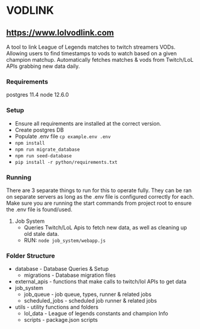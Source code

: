 # VODLINK

## https://www.lolvodlink.com

A tool to link League of Legends matches to twitch streamers VODs.
Allowing users to find timestamps to vods to watch based on a given champion matchup.
Automatically fetches matches & vods from Twitch/LoL APIs grabbing new data daily.

### Requirements

postgres 11.4
node 12.6.0

### Setup

- Ensure all requirements are installed at the correct version.
- Create postgres DB
- Populate .env file `cp example.env .env`
- `npm install`
- `npm run migrate_database`
- `npm run seed-database`
- `pip install -r python/requirements.txt`

### Running

There are 3 separate things to run for this to operate fully.
They can be ran on separate servers as long as the .env file is configured correctly for each.
Make sure you are running the start commands from project root to ensure the .env file is found/used.

1. Job System
   - Queries Twitch/LoL Apis to fetch new data, as well as cleaning up old stale data.
   - RUN: `node job_system/webapp.js`

### Folder Structure

- database - Database Queries & Setup
  - migrations - Database migration files
- external_apis - functions that make calls to twitch/lol APIs to get data
- job_system
  - job_queue - job queue, types, runner & related jobs
  - scheduled_jobs - scheduled job runner & related jobs
- utils - utility functions and folders
  - lol_data - League of legends constants and champion Info
  - scripts - package.json scripts
